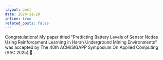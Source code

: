 ```yaml
---
layout: post
date: 2024-11-20  
inline: true
related_posts: false
---
```


Congratulations! My paper titled "Predicting Battery Levels of Sensor Nodes Using Reinforcement Learning in Harsh Underground Mining Environments" was accepted by The 40th ACM/SIGAPP Symposium On Applied Computing (SAC 2025) 🎉 
